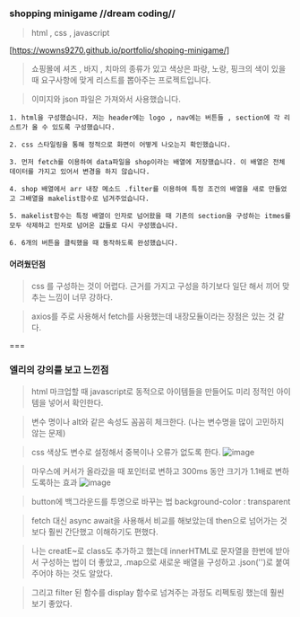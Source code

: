 ### shopping minigame //dream coding//

> html , css , javascript

[https://wowns9270.github.io/portfolio/shoping-minigame/]

> 쇼핑몰에 셔츠 , 바지 , 치마의 종류가 있고 색상은 파랑, 노랑, 핑크의 색이 있을 때 요구사항에 맞게 리스트를 뽑아주는 프로젝트입니다.

> 이미지와 json 파일은 가져와서 사용했습니다.

```
1. html을 구성했습니다. 저는 header에는 logo , nav에는 버튼들 , section에 각 리스트가 올 수 있도록 구성했습니다.

2. css 스타일링을 통해 정적으로 화면이 어떻게 나오는지 확인했습니다.

3. 먼저 fetch를 이용하여 data파일을 shop이라는 배열에 저장했습니다. 이 배열은 전체 데이터를 가지고 있어서 변경을 하지 않습니다.

4. shop 배열에서 arr 내장 메소드 .filter를 이용하여 특정 조건의 배열을 새로 만들었고 그배열을 makelist함수로 넘겨주었습니다.

5. makelist함수는 특정 배열이 인자로 넘어왔을 때 기존의 section을 구성하는 itmes를 모두 삭제하고 인자로 넘어온 값들로 다시 구성했습니다.

6. 6개의 버튼을 클릭했을 때 동작하도록 완성했습니다.
```

#### 어려웠던점

> css 를 구성하는 것이 어렵다. 근거를 가지고 구성을 하기보다 일단 해서 끼어 맞추는 느낌이 너무 강하다.

> axios를 주로 사용해서 fetch를 사용했는데 내장모듈이라는 장점은 있는 것 같다.

===

### 엘리의 강의를 보고 느낀점

> html 마크업할 때 javascript로 동적으로 아이템들을 만들어도 미리 정적인 아이템을 넣어서 확인한다.

> 변수 명이나 alt와 같은 속성도 꼼꼼히 체크한다. (나는 변수명을 많이 고민하지 않는 문제)

> css 색상도 변수로 설정해서 중복이나 오류가 없도록 한다.
> ![image](https://user-images.githubusercontent.com/46587806/107137394-656e6a80-694f-11eb-898c-12d922e6b9c8.png)

> 마우스에 커서가 올라갔을 때 포인터로 변하고 300ms 동안 크기가 1.1배로 변하도록하는 효과
> ![image](https://user-images.githubusercontent.com/46587806/107137759-0d396780-6953-11eb-9a2e-98649cfad83b.png)

> button에 백그라운드를 투명으로 바꾸는 법
> background-color : transparent

> fetch 대신 async await을 사용해서 비교를 해보았는데 then으로 넘어가는 것 보다 훨씬 간단했고 이해하기도 편했다.

> 나는 creatE~로 class도 추가하고 했는데 innerHTML로 문자열을 한번에 받아서 구성하는 법이 더 좋았고, .map으로 새로운 배열을 구성하고 .json('')로 붙여주어야 하는 것도 알았다.

> 그리고 filter 된 함수를 display 함수로 넘겨주는 과정도 리펙토링 했는데 훨씬 보기 좋았다.
